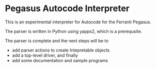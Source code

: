 # Pegasus Autocode Interpreter


This is an experimental interpreter for Autocode for the Ferranti Pegasus.

The parser is written in Python using yapps2, which is a prerequsite.

The parser is complete and the next steps will be to

* add parser actions to create Intepretable objects
* add a top-level driver, and finally
* add some documentation and sample programs


